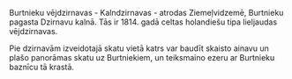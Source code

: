 Burtnieku vējdzirnavas - Kalndzirnavas - atrodas Ziemeļvidzemē, Burtnieku pagasta Dzirnavu kalnā. Tās ir 1814. gadā celtas holandiešu tipa lieljaudas vējdzirnavas.

Pie dzirnavām izveidotajā skatu vietā katrs var baudīt skaisto ainavu un plašo panorāmas skatu uz Burtniekiem, un teiksmaino ezeru ar Burtnieku baznīcu tā krastā.
